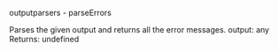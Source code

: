 outputparsers - parseErrors

Parses the given output and returns all the error messages.
output: any
Returns: undefined
